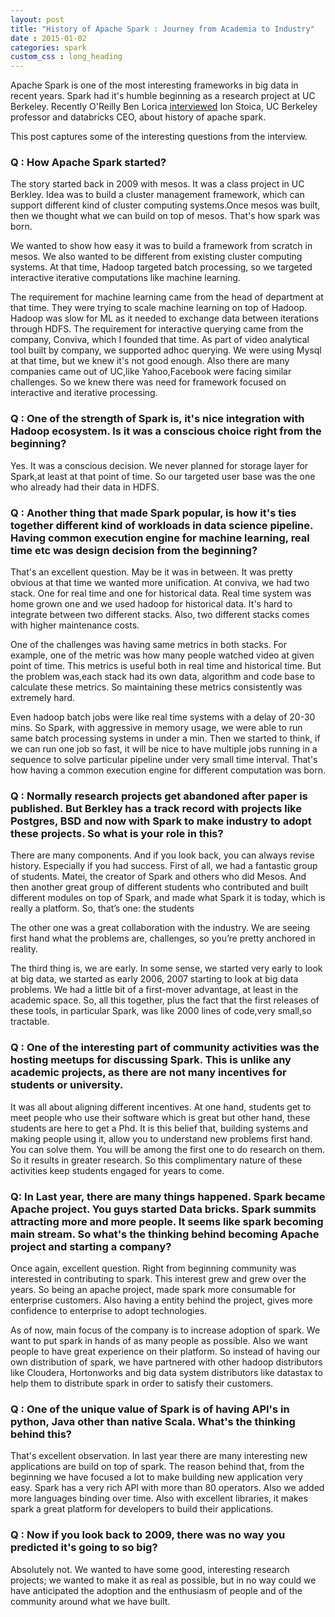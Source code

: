 ```yaml
---           
layout: post
title: "History of Apache Spark : Journey from Academia to Industry" 
date : 2015-01-02
categories: spark
custom_css : long_heading
---
```


Apache Spark is one of the most interesting frameworks in big data in recent years. Spark had it's humble beginning as a research project at UC Berkeley. Recently O'Reilly Ben Lorica [interviewed](https://soundcloud.com/oreilly-radar/apache-sparks-journey-from-academia-to-industry) Ion Stoica, UC Berkeley professor and databricks CEO, about history of apache spark.

This post captures some of the interesting questions from the interview.


### Q : How Apache Spark started?

The story started back in 2009 with mesos. It was a class project in UC Berkley. Idea was to build a cluster management framework, which can support different kind of cluster computing systems.Once mesos was built, then we thought what we can build on top of mesos. That's how spark was born. 

We wanted to show how easy it was to build a framework from scratch in mesos. We also wanted to be different from existing cluster computing systems. At that time, Hadoop targeted batch processing, so we targeted interactive iterative computations like machine learning.

The requirement for machine learning came from the head of department at that time. They were trying to scale machine learning on top of Hadoop. Hadoop was slow for ML as it needed to exchange data between iterations through HDFS. The requirement for interactive querying came from the company, Conviva, which I founded that time. As part of video analytical tool built by company, we supported adhoc querying. We were using Mysql at that time, but we knew it's not good enough. Also there are many companies came out of UC,like Yahoo,Facebook were facing similar challenges. So we knew there was need for framework focused on interactive and iterative processing.

### Q : One of the strength of Spark is, it's nice integration with Hadoop ecosystem. Is it was a conscious choice right from the beginning?

Yes. It was a conscious decision. We never planned for storage layer for Spark,at least at that point of time. So our targeted user base was the one who already had their data in HDFS. 

### Q : Another thing that made Spark popular, is how it's ties together different kind of workloads in data science pipeline. Having common execution engine for machine learning, real time etc was design decision from the beginning?

That's an excellent question. May be it was in between. It was pretty obvious at that time we wanted more unification. At conviva, we had two stack. One for real time and one for historical data. Real time system was home grown one and we used hadoop for historical data. It's hard to integrate between two different stacks. Also, two different stacks comes with higher maintenance costs. 

One of the challenges was having same metrics in both stacks. For example, one of the metric was how many people watched video at given point of time. This metrics is useful both in real time and historical time. But the problem was,each stack had its own data, algorithm and code base to calculate these metrics. So maintaining these metrics consistently was extremely hard.

Even hadoop batch jobs were like real time systems with a delay of 20-30 mins. So Spark, with aggressive in memory usage, we were able to run same batch processing systems in under a min. Then we started to think, if we can run one job so fast, it will be nice to have multiple jobs running in a sequence to solve particular pipeline under very small time interval. That's how having a common execution engine for different computation was born.

### Q : Normally research projects get abandoned after paper is published. But Berkley has a track record with projects like Postgres, BSD and now with Spark to make industry to adopt these projects. So what is your role in this?

There are many components. And if you look back, you can always revise history. Especially if you had success. First of all, we had a fantastic group of students. Matei, the creator of Spark and others who did Mesos. And then another great group of different students who contributed and built different modules on top of Spark, and made what Spark it is today, which is really a platform. So, that’s one: the students

The other one was a great collaboration with the industry. We are seeing first hand what the problems are, challenges, so you’re pretty anchored in reality.

The third thing is, we are early. In some sense, we started very early to look at big data, we started as early 2006, 2007 starting to look at big data problems. We had a little bit of a first-mover advantage, at least in the academic space. So, all this together, plus the fact that the first releases of these tools, in particular Spark, was like 2000 lines of code,very small,so tractable.


### Q : One of the interesting part of community activities was the hosting meetups for discussing Spark. This is unlike any academic projects, as there are not many incentives for students or university.

It was all about aligning different incentives. At one hand, students get to meet people who use their software which is great but other hand, these students are here to get a Phd. It is this belief that, building systems and making people using it, allow you to understand new problems first hand. You can solve them. You will be among the first one to do research on them. So it results in greater research. So this complimentary nature of these activities keep students engaged for years to come.


### Q: In Last year, there are many things happened. Spark became Apache project. You guys started Data bricks. Spark summits attracting more and more people. It seems like spark becoming main stream. So what's the thinking behind becoming Apache project and starting a company?

Once again, excellent question. Right from beginning community was interested in contributing to spark. This interest grew and grew over the years. So being an apache project, made spark more consumable for enterprise customers. Also having a entity behind the project, gives more confidence to enterprise to adopt technologies. 

As of now, main focus of the company is to increase adoption of spark. We want to put spark in hands of as many people as possible. Also we want people to have great experience on their platform. So instead of having our own distribution of spark, we have partnered  with other hadoop distributors like Cloudera, Hortonworks and big data system distributors like datastax to help them to distribute spark in order to satisfy their customers. 

### Q : One of the unique value of Spark is of having API's in python, Java other than native Scala. What's the thinking behind this?

That's excellent observation. In last year there are many interesting new applications are build on top of spark. The reason behind that, from the beginning we have focused a lot to make building new application very easy. Spark has a very rich API with more than 80 operators. Also we added more languages binding over time. Also with excellent libraries, it makes spark a great platform for developers to build their applications.

### Q : Now if you look back to 2009, there was no way you predicted it's going to so big?

Absolutely not. We wanted to have some good, interesting research projects; we wanted to make it as real as possible, but in no way could we have anticipated the adoption and the enthusiasm of people and of the community around what we have built.







